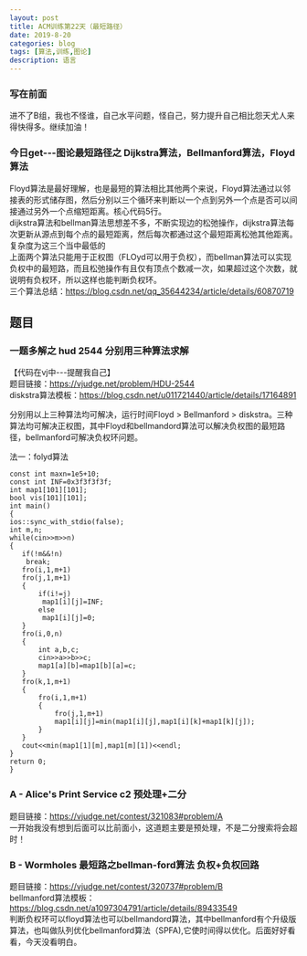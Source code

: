 ```yaml
---
layout: post
title: ACM训练第22天（最短路径）
date: 2019-8-20
categories: blog
tags: [算法,训练,图论]
description: 语言
---
```


### 写在前面
进不了B组，我也不怪谁，自己水平问题，怪自己，努力提升自己相比怨天尤人来得快得多。继续加油！

### 今日get---图论最短路径之 Dijkstra算法，Bellmanford算法，Floyd算法
Floyd算法是最好理解，也是最短的算法相比其他两个来说，Floyd算法通过以邻接表的形式储存图，然后分别以三个循环来判断以一个点到另外一个点是否可以间接通过另外一个点缩短距离。核心代码5行。<br/>
dijkstra算法和bellman算法思想差不多，不断实现边的松弛操作，dijkstra算法每次更新从源点到每个点的最短距离，然后每次都通过这个最短距离松弛其他距离。复杂度为这三个当中最低的<br/>
上面两个算法只能用于正权图（FLOyd可以用于负权），而bellman算法可以实现负权中的最短路，而且松弛操作有且仅有顶点个数减一次，如果超过这个次数，就说明有负权环，所以这样也能判断负权环。<br/>
三个算法总结：<https://blog.csdn.net/qq_35644234/article/details/60870719><br/>

## 题目

### 一题多解之 hud 2544 分别用三种算法求解 
【代码在vj中---提醒我自己】<br/>
题目链接：<https://vjudge.net/problem/HDU-2544><br/>
diskstra算法模板：<https://blog.csdn.net/u011721440/article/details/17164891><br/>

分别用以上三种算法均可解决，运行时间Floyd > Bellmanford > diskstra。三种算法均可解决正权图，其中Floyd和bellmandord算法可以解决负权图的最短路径，bellmanford可解决负权环问题。<br/>

法一：folyd算法

    const int maxn=1e5+10;
    const int INF=0x3f3f3f3f;
    int map1[101][101];
    bool vis[101][101];
    int main()
    {
    ios::sync_with_stdio(false);
    int m,n;
    while(cin>>m>>n)
    {
       if(!m&&!n)
        break;
       fro(i,1,m+1)
       fro(j,1,m+1)
       {
           if(i!=j)
            map1[i][j]=INF;
           else
            map1[i][j]=0;
       }
       fro(i,0,n)
       {
           int a,b,c;
           cin>>a>>b>>c;
           map1[a][b]=map1[b][a]=c;
       }
       fro(k,1,m+1)
       {
           fro(i,1,m+1)
           {
               fro(j,1,m+1)
               map1[i][j]=min(map1[i][j],map1[i][k]+map1[k][j]);
           }
       }
       cout<<min(map1[1][m],map1[m][1])<<endl;
    }
    return 0;
    }

### A - Alice's Print Service  c2 预处理+二分
题目链接：<https://vjudge.net/contest/321083#problem/A><br/>
一开始我没有想到后面可以比前面小，这道题主要是预处理，不是二分搜索将会超时！<br/>


### B - Wormholes 最短路之bellman-ford算法 负权+负权回路
题目链接：<https://vjudge.net/contest/320737#problem/B><br/>
bellmanford算法模板：<https://blog.csdn.net/a1097304791/article/details/89433549><br/>
判断负权环可以floyd算法也可以bellmandord算法，其中bellmanford有个升级版算法，也叫做队列优化bellmanford算法（SPFA),它使时间得以优化。后面好好看看，今天没看明白。<br/>








